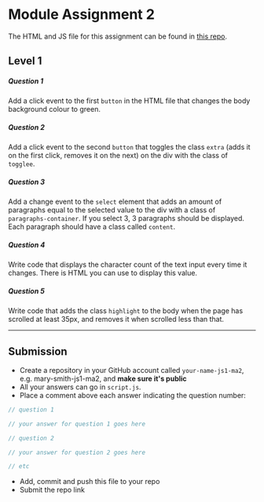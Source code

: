 # Module Assignment 2

The HTML and JS file for this assignment can be found in <a href="https://github.com/NoroffFEU/ma-javascript1-module2" target="_blank">this repo</a>.

## Level 1

<h5 class="question">Question 1</h5>

Add a click event to the first `button` in the HTML file that changes the body background colour to green.

<h5 class="question">Question 2</h5>

Add a click event to the second `button` that toggles the class `extra` (adds it on the first click, removes it on the next) on the div with the class of `togglee`.

<h5 class="question">Question 3</h5>

Add a change event to the `select` element that adds an amount of paragraphs equal to the selected value to the div with a class of `paragraphs-container`. If you select 3, 3 paragraphs should be displayed. Each paragraph should have a class called `content`.

<h5 class="question">Question 4</h5>

Write code that displays the character count of the text input every time it changes. There is HTML you can use to display this value.

<h5 class="question">Question 5</h5>

Write code that adds the class `highlight` to the body when the page has scrolled at least 35px, and removes it when scrolled less than that.

---

## Submission

-   Create a repository in your GitHub account called `your-name-js1-ma2`, e.g. mary-smith-js1-ma2, and **make sure it's public**
-   All your answers can go in `script.js`.
-   Place a comment above each answer indicating the question number:

```js
// question 1

// your answer for question 1 goes here

// question 2

// your answer for question 2 goes here

// etc
```

-   Add, commit and push this file to your repo
-   Submit the repo link
